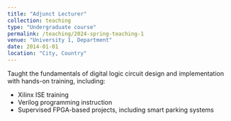 ```yaml
---
title: "Adjunct Lecturer"
collection: teaching
type: "Undergraduate course"
permalink: /teaching/2024-spring-teaching-1
venue: "University 1, Department"
date: 2014-01-01
location: "City, Country"
---
```


Taught the fundamentals of digital logic circuit design and implementation with hands-on training, including:
- Xilinx ISE training
- Verilog programming instruction
- Supervised FPGA-based projects, including smart parking systems
